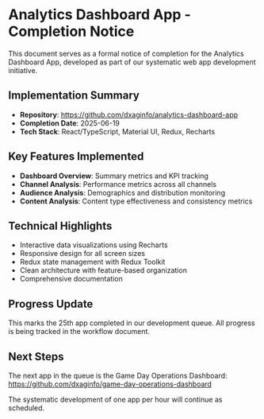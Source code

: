 # Analytics Dashboard App - Completion Notice

This document serves as a formal notice of completion for the Analytics Dashboard App, developed as part of our systematic web app development initiative.

## Implementation Summary

- **Repository**: https://github.com/dxaginfo/analytics-dashboard-app
- **Completion Date**: 2025-06-19
- **Tech Stack**: React/TypeScript, Material UI, Redux, Recharts

## Key Features Implemented

- **Dashboard Overview**: Summary metrics and KPI tracking
- **Channel Analysis**: Performance metrics across all channels
- **Audience Analysis**: Demographics and distribution monitoring
- **Content Analysis**: Content type effectiveness and consistency metrics

## Technical Highlights

- Interactive data visualizations using Recharts
- Responsive design for all screen sizes
- Redux state management with Redux Toolkit
- Clean architecture with feature-based organization
- Comprehensive documentation

## Progress Update

This marks the 25th app completed in our development queue. All progress is being tracked in the workflow document.

## Next Steps

The next app in the queue is the Game Day Operations Dashboard:
https://github.com/dxaginfo/game-day-operations-dashboard

The systematic development of one app per hour will continue as scheduled.
